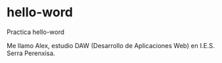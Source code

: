 # hello-word
Practica hello-word

Me llamo Alex, estudio DAW (Desarrollo de Aplicaciones Web) en I.E.S. Serra Perenxisa.
